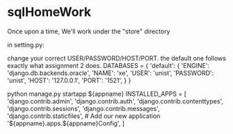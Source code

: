 # sqlHomeWork
Once upon a time, We'll work under the "store" directory

in setting.py:

change your correct USER/PASSWORD/HOST/PORT.
the default one follows exactly what assignment 2 does.
DATABASES = {
    'default': {
        'ENGINE': 'django.db.backends.oracle',
        'NAME': 'xe',
        'USER': 'unist',
        'PASSWORD': 'unist',
        'HOST': '127.0.0.1', 
        'PORT': '1521',
    }
}


python manage.py startapp ${appname}
INSTALLED_APPS = [
    'django.contrib.admin',
    'django.contrib.auth',
    'django.contrib.contenttypes',
    'django.contrib.sessions',
    'django.contrib.messages',
    'django.contrib.staticfiles',
     # Add our new application
    '${appname}.apps.${appname}Config',
]